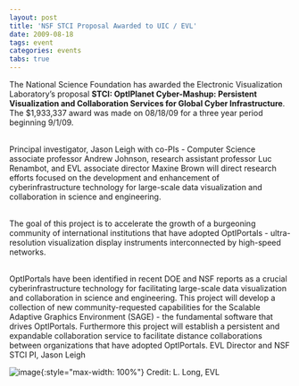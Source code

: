 ```yaml
---
layout: post
title: 'NSF STCI Proposal Awarded to UIC / EVL'
date: 2009-08-18
tags: event
categories: events
tabs: true
---
```


The National Science Foundation has awarded the Electronic Visualization Laboratory&rsquo;s proposal <strong>STCI: OptIPlanet Cyber-Mashup: Persistent Visualization and Collaboration Services for Global Cyber Infrastructure</strong>. The $1,933,337 award was made on 08/18/09 for a three year period beginning 9/1/09.<br><br>

Principal investigator, Jason Leigh with co-PIs - Computer Science associate professor Andrew Johnson, research assistant professor Luc Renambot, and EVL associate director Maxine Brown will direct research efforts focused on the development and enhancement of cyberinfrastructure technology for large-scale data visualization and collaboration in science and engineering.<br><br>

The goal of this project is to accelerate the growth of a burgeoning community of international institutions that have adopted OptIPortals - ultra-resolution visualization display instruments interconnected by high-speed networks.<br><br>

OptIPortals have been identified in recent DOE and NSF reports as a crucial cyberinfrastructure technology for facilitating large-scale data visualization and collaboration in science and engineering. This project will develop a collection of new community-requested capabilities for the Scalable Adaptive Graphics Environment (SAGE) - the fundamental software that drives OptIPortals. Furthermore this project will establish a persistent and expandable collaboration service to facilitate distance collaborations between organizations that have adopted OptIPortals.
EVL Director and NSF STCI PI, Jason Leigh

![image](https://www.evl.uic.edu/output/originals/jason_lv2q.jpg-srcw.jpg){:style="max-width: 100%"}
Credit: L. Long, EVL

